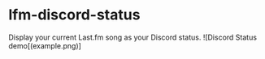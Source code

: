 # lfm-discord-status
Display your current Last.fm song as your Discord status.
![Discord Status demo[(example.png)]
